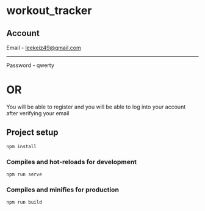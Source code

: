 # workout_tracker

## Account
Email - leekeiz49@gmail.com
***
Password - qwerty

# OR

You will be able to register and you will be able to log into your account after verifying your email

## Project setup
```
npm install
```

### Compiles and hot-reloads for development
```
npm run serve
```

### Compiles and minifies for production
```
npm run build
```
